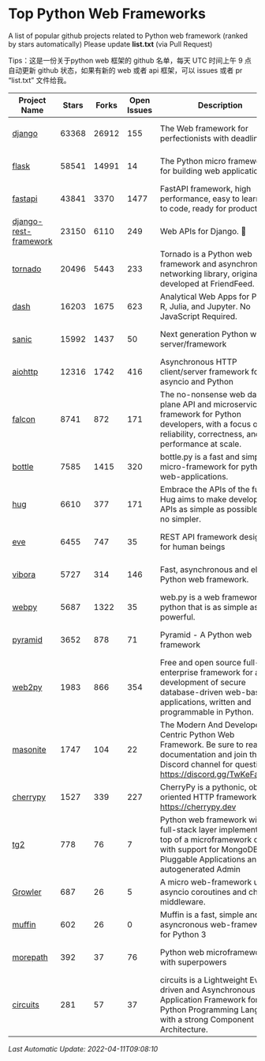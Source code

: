 # Top Python Web Frameworks
A list of popular github projects related to Python web framework (ranked by stars automatically)
Please update **list.txt** (via Pull Request)

Tips：这是一份关于python web 框架的 github 名单，每天 UTC 时间上午 9 点自动更新 github 状态，如果有新的 web 或者 api 框架，可以 issues 或者 pr “list.txt” 文件给我。

| Project Name | Stars | Forks | Open Issues | Description | Last Commit |
| ------------ | ----- | ----- | ----------- | ----------- | ----------- |
| [django](https://github.com/django/django) | 63368 | 26912 | 155 | The Web framework for perfectionists with deadlines. | 2022-04-11 08:45:57 |
| [flask](https://github.com/pallets/flask) | 58541 | 14991 | 14 | The Python micro framework for building web applications. | 2022-04-08 18:06:32 |
| [fastapi](https://github.com/tiangolo/fastapi) | 43841 | 3370 | 1477 | FastAPI framework, high performance, easy to learn, fast to code, ready for production | 2022-04-01 23:05:52 |
| [django-rest-framework](https://github.com/encode/django-rest-framework) | 23150 | 6110 | 249 | Web APIs for Django. 🎸 | 2022-03-24 09:57:42 |
| [tornado](https://github.com/tornadoweb/tornado) | 20496 | 5443 | 233 | Tornado is a Python web framework and asynchronous networking library, originally developed at FriendFeed. | 2022-04-08 16:33:43 |
| [dash](https://github.com/plotly/dash) | 16203 | 1675 | 623 | Analytical Web Apps for Python, R, Julia, and Jupyter. No JavaScript Required. | 2022-03-31 21:54:06 |
| [sanic](https://github.com/sanic-org/sanic) | 15992 | 1437 | 50 | Next generation Python web server/framework | Build fast. Run fast. | 2022-03-31 11:30:30 |
| [aiohttp](https://github.com/aio-libs/aiohttp) | 12316 | 1742 | 416 | Asynchronous HTTP client/server framework for asyncio and Python | 2022-04-10 11:17:50 |
| [falcon](https://github.com/falconry/falcon) | 8741 | 872 | 171 | The no-nonsense web data plane API and microservices framework for Python developers, with a focus on reliability, correctness, and performance at scale. | 2022-04-09 10:56:54 |
| [bottle](https://github.com/bottlepy/bottle) | 7585 | 1415 | 320 | bottle.py is a fast and simple micro-framework for python web-applications. | 2022-03-01 21:05:57 |
| [hug](https://github.com/hugapi/hug) | 6610 | 377 | 171 | Embrace the APIs of the future. Hug aims to make developing APIs as simple as possible, but no simpler. | 2020-08-10 05:07:26 |
| [eve](https://github.com/pyeve/eve) | 6455 | 747 | 35 | REST API framework designed for human beings | 2022-03-08 16:24:40 |
| [vibora](https://github.com/vibora-io/vibora) | 5727 | 314 | 146 | Fast, asynchronous and elegant Python web framework. | 2019-02-11 10:54:12 |
| [webpy](https://github.com/webpy/webpy) | 5687 | 1322 | 35 | web.py is a web framework for python that is as simple as it is powerful.  | 2022-03-27 20:18:39 |
| [pyramid](https://github.com/Pylons/pyramid) | 3652 | 878 | 71 | Pyramid - A Python web framework | 2022-03-13 22:49:13 |
| [web2py](https://github.com/web2py/web2py) | 1983 | 866 | 354 | Free and open source full-stack enterprise framework for agile development of secure database-driven web-based applications, written and programmable in Python. | 2022-03-21 00:21:21 |
| [masonite](https://github.com/MasoniteFramework/masonite) | 1747 | 104 | 22 | The Modern And Developer Centric Python Web Framework. Be sure to read the documentation and join the Discord channel for questions: https://discord.gg/TwKeFahmPZ | 2022-04-11 02:34:46 |
| [cherrypy](https://github.com/cherrypy/cherrypy) | 1527 | 339 | 227 | CherryPy is a pythonic, object-oriented HTTP framework.      https://cherrypy.dev | 2022-03-13 22:31:07 |
| [tg2](https://github.com/TurboGears/tg2) | 778 | 76 | 7 | Python web framework with full-stack layer implemented on top of a microframework core with support for MongoDB, Pluggable Applications and autogenerated Admin | 2021-05-26 09:26:31 |
| [Growler](https://github.com/pyGrowler/Growler) | 687 | 26 | 5 | A micro web-framework using asyncio coroutines and chained middleware. | 2020-03-08 07:51:41 |
| [muffin](https://github.com/klen/muffin) | 602 | 26 | 0 | Muffin is a fast, simple and asyncronous web-framework for Python 3 | 2022-02-10 10:59:58 |
| [morepath](https://github.com/morepath/morepath) | 392 | 37 | 76 | Python web microframework with superpowers | 2021-04-18 14:33:02 |
| [circuits](https://github.com/circuits/circuits) | 281 | 57 | 37 | circuits is a Lightweight Event driven and Asynchronous Application Framework for the Python Programming Language with a strong Component Architecture. | 2021-11-04 22:25:25 |

*Last Automatic Update: 2022-04-11T09:08:10*